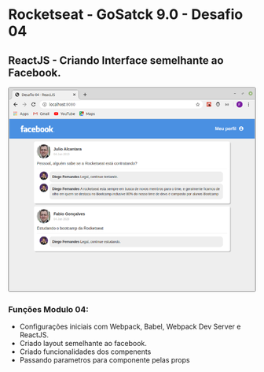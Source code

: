 # Rocketseat - GoSatck 9.0 - Desafio 04

## ReactJS - Criando Interface semelhante ao Facebook.

![Tela01](https://github.com/fabioindaiatuba/Rocketseat-9.0-desafio04/blob/master/snapshots/snapshot01.png)

### Funções Modulo 04:
* Configurações iniciais com Webpack, Babel, Webpack Dev Server e ReactJS.
* Criado layout semelhante ao facebook.
* Criado funcionalidades dos compenents
* Passando parametros para componente pelas props
